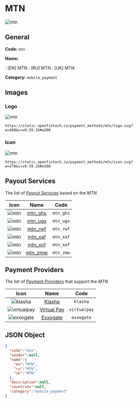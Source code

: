 
# MTN 
![mtn](https://static.openfintech.io/payment_methods/mtn/logo.svg?w=400&c=v0.59.26#w200)  

## General 
**Code:** `mtn` 
 
**Name:** 
 
:	[EN] MTN 
:	[RU] MTN 
:	[UK] MTN 
 
**Category:** `mobile_payment` 
 

## Images 

### Logo 
![mtn](https://static.openfintech.io/payment_methods/mtn/logo.svg?w=400&c=v0.59.26#w200)  

```
https://static.openfintech.io/payment_methods/mtn/logo.svg?w=400&c=v0.59.26#w200
```  

### Icon 
![mtn](https://static.openfintech.io/payment_methods/mtn/icon.svg?w=278&c=v0.59.26#w100)  

```
https://static.openfintech.io/payment_methods/mtn/icon.svg?w=278&c=v0.59.26#w100
```  

## Payout Services 
 
The list of [Payout Services](/payout-services/) based on the _MTN_ 

|Icon|Name|Code| 
|:---:|:---:|:---:| 
|![mtn](https://static.openfintech.io/payout_methods/mtn/icon.svg?w=278&c=v0.59.26#w40) |[mtn_ghs](/payout-services/mtn_ghs/)|`mtn_ghs`| 
|![mtn](https://static.openfintech.io/payout_methods/mtn/icon.svg?w=278&c=v0.59.26#w40) |[mtn_ugx](/payout-services/mtn_ugx/)|`mtn_ugx`| 
|![mtn](https://static.openfintech.io/payout_methods/mtn/icon.svg?w=278&c=v0.59.26#w40) |[mtn_rwf](/payout-services/mtn_rwf/)|`mtn_rwf`| 
|![mtn](https://static.openfintech.io/payout_methods/mtn/icon.svg?w=278&c=v0.59.26#w40) |[mtn_xaf](/payout-services/mtn_xaf/)|`mtn_xaf`| 
|![mtn](https://static.openfintech.io/payout_methods/mtn/icon.svg?w=278&c=v0.59.26#w40) |[mtn_xof](/payout-services/mtn_xof/)|`mtn_xof`| 
|![mtn](https://static.openfintech.io/payout_methods/mtn/icon.svg?w=278&c=v0.59.26#w40) |[mtn_zmw](/payout-services/mtn_zmw/)|`mtn_zmw`| 
 

## Payment Providers 
 
The list of [Payment Providers](/payment-providers/) that support the _MTN_ 

|Icon|Name|Code| 
|:---:|:---:|:---:| 
|![klasha](https://static.openfintech.io/payment_providers/klasha/icon.png?w=278&c=v0.59.26#w100) |[Klasha](/payment-providers/klasha/)|`klasha`| 
|![virtualpay](https://static.openfintech.io/payment_providers/virtualpay/icon.png?w=278&c=v0.59.26#w100) |[Virtual Pay](/payment-providers/virtualpay/)|`virtualpay`| 
|![exxogate](https://static.openfintech.io/payment_providers/exxogate/icon.svg?w=278&c=v0.59.26#w100) |[Exxogate](/payment-providers/exxogate/)|`exxogate`| 
 

## JSON Object 

```json
{
  "code":"mtn",
  "vendor":null,
  "name":{
    "en":"MTN",
    "ru":"MTN",
    "uk":"MTN"
  },
  "description":null,
  "countries":null,
  "category":"mobile_payment"
}
```  
